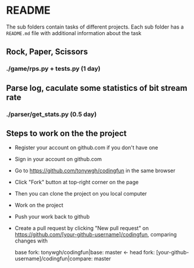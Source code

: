 # README
The sub folders contain tasks of different projects.
Each sub folder has a `README.md` file with additional information about the task

## Rock, Paper, Scissors
### ./game/rps.py + tests.py (1 day)

## Parse log, caculate some statistics of bit stream rate
### ./parser/get_stats.py (0.5 day)

## Steps to work on the the project
* Register your account on github.com if you don't have one
* Sign in your account on github.com
* Go to https://github.com/tonywgh/codingfun in the same browser
* Click "Fork" button at top-right corner on the page
* Then you can clone the project on you local computer
* Work on the project
* Push your work back to github
* Create a pull request by clicking "New pull request" on https://github.com/[your-github-username]/codingfun, comparing changes with
    
    base fork: tonywgh/codingfun|base: master <- head fork: [your-github-username]/codingfun|compare: master
    
